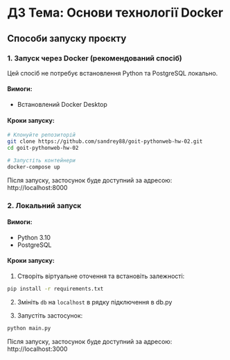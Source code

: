 # ДЗ Тема: Основи технології Docker

## Способи запуску проєкту

### 1. Запуск через Docker (рекомендований спосіб)

Цей спосіб не потребує встановлення Python та PostgreSQL локально.

#### Вимоги:

- Встановлений Docker Desktop

#### Кроки запуску:

```bash
# Клонуйте репозиторій
git clone https://github.com/sandrey88/goit-pythonweb-hw-02.git
cd goit-pythonweb-hw-02

# Запустіть контейнери
docker-compose up
```

Після запуску, застосунок буде доступний за адресою: http://localhost:8000

### 2. Локальний запуск

#### Вимоги:

- Python 3.10
- PostgreSQL

#### Кроки запуску:

1. Створіть віртуальне оточення та встановіть залежності:

```bash
pip install -r requirements.txt
```

2. Змініть `db` на `localhost` в рядку підключення в db.py

3. Запустіть застосунок:

```bash
python main.py
```

Після запуску, застосунок буде доступний за адресою: http://localhost:3000
